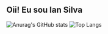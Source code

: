 ## Oii! Eu sou Ian Silva

![Anurag's GitHub stats](https://github-readme-stats.vercel.app/api?username=IanS04&show_icons=true&theme=tokyonight)
![Top Langs](https://github-readme-stats.vercel.app/api/top-langs/?username=IanS04&layout=compact)


<!--
**IanS04/IanS04** is a ✨ _special_ ✨ repository because its `README.md` (this file) appears on your GitHub profile.

Here are some ideas to get you started:

- 🔭 I’m currently working on ...
- 🌱 I’m currently learning ...
- 👯 I’m looking to collaborate on ...
- 🤔 I’m looking for help with ...
- 💬 Ask me about ...
- 📫 How to reach me: ...
- 😄 Pronouns: ...
- ⚡ Fun fact: ...
-->
